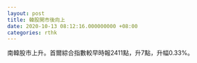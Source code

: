 ```yaml
---
layout: post
title: 韓股開市後向上
date: 2020-10-13 08:12:16.000000000 +08:00
categories: rthk
---
```


南韓股市上升。首爾綜合指數較早時報2411點，升7點，升幅0.33%。
